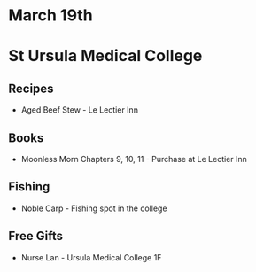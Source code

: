 # March 19th
# St Ursula Medical College
## Recipes
- Aged Beef Stew - Le Lectier Inn
## Books
- Moonless Morn Chapters 9, 10, 11 - Purchase at Le Lectier Inn
## Fishing
- Noble Carp - Fishing spot in the college
## Free Gifts
- Nurse Lan - Ursula Medical College 1F
